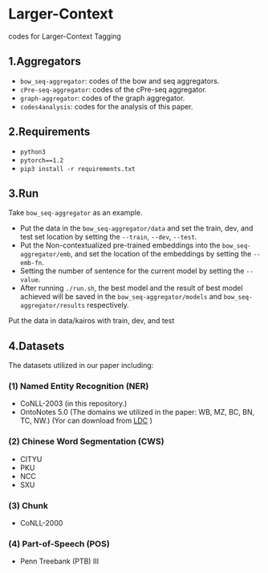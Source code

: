 # Larger-Context
codes for Larger-Context Tagging

## 1.Aggregators
* `bow_seq-aggregator`: codes of the bow and seq aggregators.
* `cPre-seq-aggregator`: codes of the cPre-seq aggregator.
* `graph-aggregator`: codes of the graph aggregator.
* `codes4analysis`: codes for the analysis of this paper.

## 2.Requirements

-  `python3`
-  `pytorch==1.2`
-  `pip3 install -r requirements.txt`

## 3.Run
Take `bow_seq-aggregator` as an example.
- Put the data in the `bow_seq-aggregator/data` and set the train, dev, and test set location by setting the `--train`, `--dev`, `--test`.
- Put the Non-contextualized pre-trained embeddings into the `bow_seq-aggregator/emb`, and set the location of the embeddings by setting the `--emb-fn`.
- Setting the number of sentence for the current model by setting the `--value`.
- After running `./run.sh`, the best model and the result of best model achieved will be saved in the `bow_seq-aggregator/models` and `bow_seq-aggregator/results` respectively.


Put the data in data/kairos with train, dev, and test



## 4.Datasets

The datasets utilized in our paper including:

### (1) Named Entity Recognition (NER)
- CoNLL-2003 (in this repository.)
- OntoNotes 5.0 (The domains we utilized in the paper: WB, MZ, BC, BN, TC, NW.) (Yor can download from [LDC](https://catalog.ldc.upenn.edu/LDC2013T19) )

### (2) Chinese Word Segmentation (CWS)
- CITYU 
- PKU
- NCC
- SXU

### (3) Chunk
- CoNLL-2000

### (4) Part-of-Speech (POS)
- Penn Treebank (PTB) III


